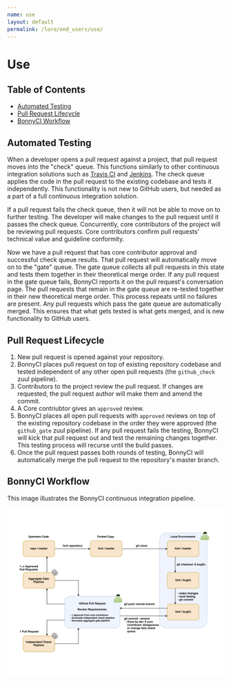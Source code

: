 ```yaml
---
name: use
layout: default
permalink: /lore/end_users/use/
---
```


# Use

## Table of Contents

* [Automated Testing](#automated-testing)
* [Pull Request Lifecycle](#pull-request-lifecycle)
* [BonnyCI Workflow](#bonnyci-workflow)

## Automated Testing

When a developer opens a pull request against a project, that pull request moves into the "check" queue. This functions similarly to other continuous integration solutions such as [Travis CI](https://travis-ci.com/) and [Jenkins](https://jenkins.io/). The check queue applies the code in the pull request to the existing codebase and tests it independently. This functionality is not new to GitHub users, but needed as a part of a full continuous integration solution.

If a pull request fails the check queue, then it will not be able to move on to further testing. The developer will make changes to the pull request until it passes the check queue. Concurrently, core contributors of the project will be reviewing pull requests. Core contributors confirm pull requests' technical value and guideline conformity.

Now we have a pull request that has core contributor approval and successful check queue results. That pull request will automatically move on to the "gate" queue. The gate queue collects all pull requests in this state and tests them together in their theoretical merge order. If any pull request in the gate queue fails, BonnyCI reports it on the pull request's conversation page. The pull requests that remain in the gate queue are re-tested together in their new theoretical merge order. This process repeats until no failures are present. Any pull requests which pass the gate queue are automatically merged. This ensures that what gets tested is what gets merged, and is new functionality to GitHub users.

## Pull Request Lifecycle

1. New pull request is opened against your repository.
2. BonnyCI places pull request on top of existing repository codebase and tested independent of any other open pull requests (the `github_check` zuul pipeline).
3. Contributors to the project review the pull request. If changes are requested, the pull request author will make them and amend the commit.
4. A Core contriubtor gives an `approved` review.
5. BonnyCI places all open pull requests with `approved` reviews on top of the existing repository codebase in the order they were approved (the `github_gate` zuul pipeline). If any pull request fails the testing, BonnyCI will kick that pull request out and test the remaining changes together. This testing process will recurse until the build passes.
6. Once the pull request passes both rounds of testing, BonnyCI will automatically merge the pull request to the repository's master branch.

## BonnyCI Workflow

This image illustrates the BonnyCI continuous integration pipeline.

![BonnyCI Workflow](../../misc/images/BonnyCIWorkflow.png)
